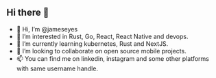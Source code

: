 ## Hi there 👋

 - 👋 Hi, I’m @jameseyes
- 👀 I’m interested in Rust, Go, React, React Native and devops.
- 🌱 I’m currently learning kubernetes, Rust and NextJS.
- 💞️ I’m looking to collaborate on open source mobile projects.
- 📫 You can find me on linkedin, instagram and some other platforms with same username handle.
 
